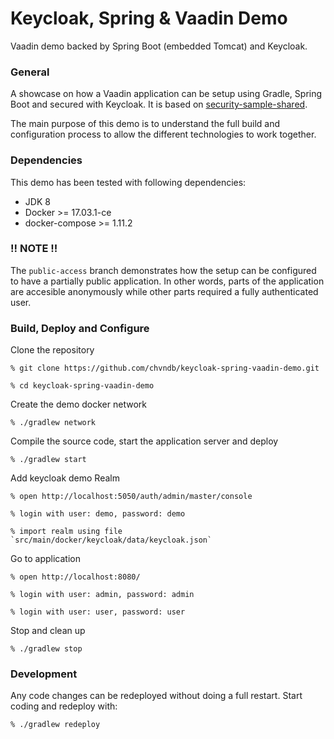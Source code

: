# Keycloak, Spring & Vaadin Demo

Vaadin demo backed by Spring Boot (embedded Tomcat) and Keycloak.

### General

A showcase on how a Vaadin application can be setup using Gradle, Spring Boot and secured with Keycloak. It is based on [security-sample-shared](https://github.com/peholmst/vaadin4spring/tree/master/samples/security-sample-shared).

The main purpose of this demo is to understand the full build and configuration process to allow the different technologies to work together.

### Dependencies
This demo has been tested with following dependencies:
* JDK 8
* Docker >= 17.03.1-ce
* docker-compose >= 1.11.2

### !! NOTE !!

The `public-access` branch demonstrates how the setup can be configured to have a partially public application. In other words, parts of the application are accesible anonymously while other parts required a fully authenticated user.

### Build, Deploy and Configure

Clone the repository

    % git clone https://github.com/chvndb/keycloak-spring-vaadin-demo.git

    % cd keycloak-spring-vaadin-demo

Create the demo docker network

    % ./gradlew network

Compile the source code, start the application server and deploy

    % ./gradlew start

Add keycloak demo Realm

    % open http://localhost:5050/auth/admin/master/console

    % login with user: demo, password: demo

    % import realm using file `src/main/docker/keycloak/data/keycloak.json`

Go to application

    % open http://localhost:8080/

    % login with user: admin, password: admin

    % login with user: user, password: user

Stop and clean up

    % ./gradlew stop

### Development

Any code changes can be redeployed without doing a full restart.
Start coding and redeploy with:

    % ./gradlew redeploy
